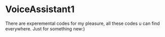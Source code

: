 # VoiceAssistant1

There are experemental codes for my pleasure, all these codes u can find everywhere.
Just for something new:)
